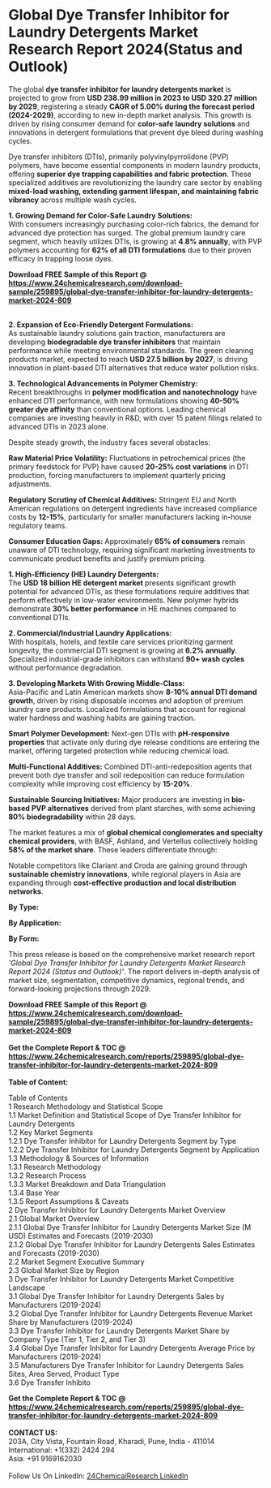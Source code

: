 <h1>Global Dye Transfer Inhibitor for Laundry Detergents Market Research Report 2024(Status and Outlook)</h1><p>The global <strong>dye transfer inhibitor for laundry detergents market</strong> is projected to grow from <strong>USD 238.99 million in 2023 to USD 320.27 million by 2029</strong>, registering a steady <strong>CAGR of 5.00% during the forecast period (2024-2029)</strong>, according to new in-depth market analysis. This growth is driven by rising consumer demand for <strong>color-safe laundry solutions</strong> and innovations in detergent formulations that prevent dye bleed during washing cycles.</p><p>Dye transfer inhibitors (DTIs), primarily polyvinylpyrrolidone (PVP) polymers, have become essential components in modern laundry products, offering <strong>superior dye trapping capabilities and fabric protection</strong>. These specialized additives are revolutionizing the laundry care sector by enabling <strong>mixed-load washing, extending garment lifespan, and maintaining fabric vibrancy</strong> across multiple wash cycles.</p><p><strong>1. Growing Demand for Color-Safe Laundry Solutions:</strong><br>
With consumers increasingly purchasing color-rich fabrics, the demand for advanced dye protection has surged. The global premium laundry care segment, which heavily utilizes DTIs, is growing at <strong>4.8% annually</strong>, with PVP polymers accounting for <strong>62% of all DTI formulations</strong> due to their proven efficacy in trapping loose dyes.</p><div><b>Download FREE Sample of this Report @ 
            <a href="https://www.24chemicalresearch.com/download-sample/259895/global-dye-transfer-inhibitor-for-laundry-detergents-market-2024-809">
            https://www.24chemicalresearch.com/download-sample/259895/global-dye-transfer-inhibitor-for-laundry-detergents-market-2024-809</a></b></div><br><p><strong>2. Expansion of Eco-Friendly Detergent Formulations:</strong><br>
As sustainable laundry solutions gain traction, manufacturers are developing <strong>biodegradable dye transfer inhibitors</strong> that maintain performance while meeting environmental standards. The green cleaning products market, expected to reach <strong>USD 27.5 billion by 2027</strong>, is driving innovation in plant-based DTI alternatives that reduce water pollution risks.</p><p><strong>3. Technological Advancements in Polymer Chemistry:</strong><br>
Recent breakthroughs in <strong>polymer modification and nanotechnology</strong> have enhanced DTI performance, with new formulations showing <strong>40-50% greater dye affinity</strong> than conventional options. Leading chemical companies are investing heavily in R&amp;D, with over 15 patent filings related to advanced DTIs in 2023 alone.</p><p>Despite steady growth, the industry faces several obstacles:</p><p><strong>Raw Material Price Volatility:</strong> Fluctuations in petrochemical prices (the primary feedstock for PVP) have caused <strong>20-25% cost variations</strong> in DTI production, forcing manufacturers to implement quarterly pricing adjustments.</p><p><strong>Regulatory Scrutiny of Chemical Additives:</strong> Stringent EU and North American regulations on detergent ingredients have increased compliance costs by <strong>12-15%</strong>, particularly for smaller manufacturers lacking in-house regulatory teams.</p><p><strong>Consumer Education Gaps:</strong> Approximately <strong>65% of consumers</strong> remain unaware of DTI technology, requiring significant marketing investments to communicate product benefits and justify premium pricing.</p><p><strong>1. High-Efficiency (HE) Laundry Detergents:</strong><br>
The <strong>USD 18 billion HE detergent market</strong> presents significant growth potential for advanced DTIs, as these formulations require additives that perform effectively in low-water environments. New polymer hybrids demonstrate <strong>30% better performance</strong> in HE machines compared to conventional DTIs.</p><p><strong>2. Commercial/Industrial Laundry Applications:</strong><br>
With hospitals, hotels, and textile care services prioritizing garment longevity, the commercial DTI segment is growing at <strong>6.2% annually</strong>. Specialized industrial-grade inhibitors can withstand <strong>90+ wash cycles</strong> without performance degradation.</p><p><strong>3. Developing Markets With Growing Middle-Class:</strong><br>
Asia-Pacific and Latin American markets show <strong>8-10% annual DTI demand growth</strong>, driven by rising disposable incomes and adoption of premium laundry care products. Localized formulations that account for regional water hardness and washing habits are gaining traction.</p><p><strong>Smart Polymer Development:</strong> Next-gen DTIs with <strong>pH-responsive properties</strong> that activate only during dye release conditions are entering the market, offering targeted protection while reducing chemical load.</p><p><strong>Multi-Functional Additives:</strong> Combined DTI-anti-redeposition agents that prevent both dye transfer and soil redeposition can reduce formulation complexity while improving cost efficiency by <strong>15-20%</strong>.</p><p><strong>Sustainable Sourcing Initiatives:</strong> Major producers are investing in <strong>bio-based PVP alternatives</strong> derived from plant starches, with some achieving <strong>80% biodegradability</strong> within 28 days.</p><p>The market features a mix of <strong>global chemical conglomerates and specialty chemical providers</strong>, with BASF, Ashland, and Vertellus collectively holding <strong>58% of the market share</strong>. These leaders differentiate through:</p><p>Notable competitors like Clariant and Croda are gaining ground through <strong>sustainable chemistry innovations</strong>, while regional players in Asia are expanding through <strong>cost-effective production and local distribution networks</strong>.</p><p><strong>By Type:</strong></p><p><strong>By Application:</strong></p><p><strong>By Form:</strong></p><p>This press release is based on the comprehensive market research report <em>'Global Dye Transfer Inhibitor for Laundry Detergents Market Research Report 2024 (Status and Outlook)'</em>. The report delivers in-depth analysis of market size, segmentation, competitive dynamics, regional trends, and forward-looking projections through 2029.</p><div><b>Download FREE Sample of this Report @ 
            <a href="https://www.24chemicalresearch.com/download-sample/259895/global-dye-transfer-inhibitor-for-laundry-detergents-market-2024-809">
            https://www.24chemicalresearch.com/download-sample/259895/global-dye-transfer-inhibitor-for-laundry-detergents-market-2024-809</a></b></div><br><div><b>Get the Complete Report & TOC @ 
            <a href="https://www.24chemicalresearch.com/reports/259895/global-dye-transfer-inhibitor-for-laundry-detergents-market-2024-809">
            https://www.24chemicalresearch.com/reports/259895/global-dye-transfer-inhibitor-for-laundry-detergents-market-2024-809</a></b></div><br>
            <b>Table of Content:</b><p>Table of Contents<br />
1 Research Methodology and Statistical Scope<br />
1.1 Market Definition and Statistical Scope of Dye Transfer Inhibitor for Laundry Detergents<br />
1.2 Key Market Segments<br />
1.2.1 Dye Transfer Inhibitor for Laundry Detergents Segment by Type<br />
1.2.2 Dye Transfer Inhibitor for Laundry Detergents Segment by Application<br />
1.3 Methodology & Sources of Information<br />
1.3.1 Research Methodology<br />
1.3.2 Research Process<br />
1.3.3 Market Breakdown and Data Triangulation<br />
1.3.4 Base Year<br />
1.3.5 Report Assumptions & Caveats<br />
2 Dye Transfer Inhibitor for Laundry Detergents Market Overview<br />
2.1 Global Market Overview<br />
2.1.1 Global Dye Transfer Inhibitor for Laundry Detergents Market Size (M USD) Estimates and Forecasts (2019-2030)<br />
2.1.2 Global Dye Transfer Inhibitor for Laundry Detergents Sales Estimates and Forecasts (2019-2030)<br />
2.2 Market Segment Executive Summary<br />
2.3 Global Market Size by Region<br />
3 Dye Transfer Inhibitor for Laundry Detergents Market Competitive Landscape<br />
3.1 Global Dye Transfer Inhibitor for Laundry Detergents Sales by Manufacturers (2019-2024)<br />
3.2 Global Dye Transfer Inhibitor for Laundry Detergents Revenue Market Share by Manufacturers (2019-2024)<br />
3.3 Dye Transfer Inhibitor for Laundry Detergents Market Share by Company Type (Tier 1, Tier 2, and Tier 3)<br />
3.4 Global Dye Transfer Inhibitor for Laundry Detergents Average Price by Manufacturers (2019-2024)<br />
3.5 Manufacturers Dye Transfer Inhibitor for Laundry Detergents Sales Sites, Area Served, Product Type<br />
3.6 Dye Transfer Inhibito</p><div><b>Get the Complete Report & TOC @ 
            <a href="https://www.24chemicalresearch.com/reports/259895/global-dye-transfer-inhibitor-for-laundry-detergents-market-2024-809">
            https://www.24chemicalresearch.com/reports/259895/global-dye-transfer-inhibitor-for-laundry-detergents-market-2024-809</a></b></div><br><b>CONTACT US:</b><br>
            203A, City Vista, Fountain Road, Kharadi, Pune, India - 411014<br>
            International: +1(332) 2424 294<br>
            Asia: +91 9169162030 <br><br>
            Follow Us On LinkedIn: <a href="https://www.linkedin.com/company/24chemicalresearch/">24ChemicalResearch LinkedIn</a>